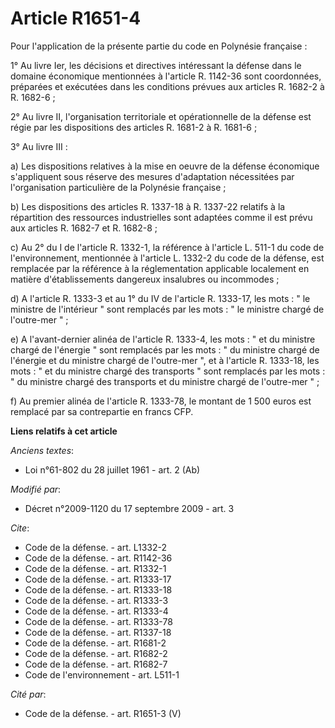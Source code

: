 # Article R1651-4

Pour l'application de la présente partie du code en Polynésie française : 

1° Au livre Ier, les décisions et directives intéressant la défense dans le domaine économique mentionnées à l'article R.
1142-36 sont coordonnées, préparées et exécutées dans les conditions prévues aux articles R. 1682-2 à R. 1682-6 ; 

2° Au livre II, l'organisation territoriale et opérationnelle de la défense est régie par les dispositions des articles R.
1681-2 à R. 1681-6 ; 

3° Au livre III : 

a) Les dispositions relatives à la mise en oeuvre de la défense économique s'appliquent sous réserve des mesures d'adaptation
nécessitées par l'organisation particulière de la Polynésie française ; 

b) Les dispositions des articles R. 1337-18 à R. 1337-22 relatifs à la répartition des ressources industrielles sont adaptées
comme il est prévu aux articles R. 1682-7 et R. 1682-8 ; 

c) Au 2° du I de l'article R. 1332-1, la référence à l'article L. 511-1 du code de l'environnement, mentionnée à l'article L.
1332-2 du code de la défense, est remplacée par la référence à la réglementation applicable localement en matière
d'établissements dangereux insalubres ou incommodes ; 

d) A l'article R. 1333-3 et au 1° du IV de l'article R. 1333-17, les mots : " le ministre de l'intérieur " sont remplacés par
les mots : " le ministre chargé de l'outre-mer " ; 

e) A l'avant-dernier alinéa de l'article R. 1333-4, les mots : " et du ministre chargé de l'énergie " sont remplacés par les
mots : " du ministre chargé de l'énergie et du ministre chargé de l'outre-mer ", et à l'article R. 1333-18, les mots : " et
du ministre chargé des transports " sont remplacés par les mots : " du ministre chargé des transports et du ministre chargé
de l'outre-mer " ; 

f) Au premier alinéa de l'article R. 1333-78, le montant de 1 500 euros est remplacé par sa contrepartie en francs CFP.

**Liens relatifs à cet article**

_Anciens textes_:

  - Loi n°61-802 du 28 juillet 1961 - art. 2 (Ab)

_Modifié par_:

  - Décret n°2009-1120 du 17 septembre 2009 - art. 3

_Cite_:

  - Code de la défense. - art. L1332-2
  - Code de la défense. - art. R1142-36
  - Code de la défense. - art. R1332-1
  - Code de la défense. - art. R1333-17
  - Code de la défense. - art. R1333-18
  - Code de la défense. - art. R1333-3
  - Code de la défense. - art. R1333-4
  - Code de la défense. - art. R1333-78
  - Code de la défense. - art. R1337-18
  - Code de la défense. - art. R1681-2
  - Code de la défense. - art. R1682-2
  - Code de la défense. - art. R1682-7
  - Code de l'environnement - art. L511-1

_Cité par_:

  - Code de la défense. - art. R1651-3 (V)
